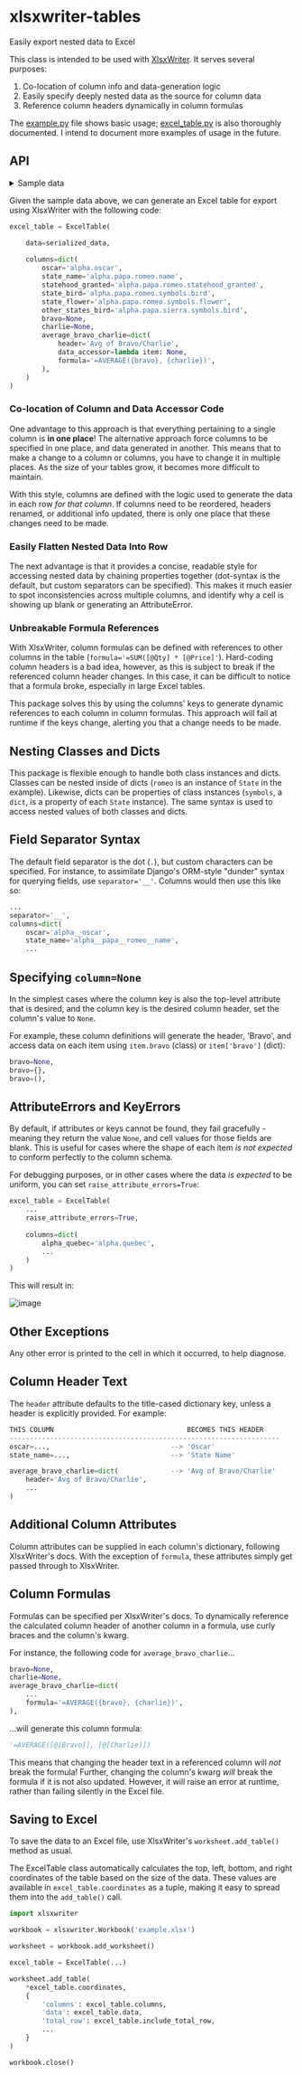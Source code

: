 # xlsxwriter-tables
Easily export nested data to Excel

This class is intended to be used with [XlsxWriter](https://xlsxwriter.readthedocs.io/working_with_tables.html). It serves several purposes:

1. Co-location of column info and data-generation logic
2. Easily specify deeply nested data as the source for column data
3. Reference column headers dynamically in column formulas

The [example.py](example.py) file shows basic usage; [excel_table.py](excel_table.py) is also thoroughly documented. I intend to document more examples of usage in the future.

## API

<details>
    <summary>Sample data</summary>

    ``` py
    serialized_data = [
        {
            'alpha': {
                'oscar': True,
                'papa': {
                    'romeo': State(
                        name='Alabama', 
                        statehood_granted=date(1819, 12, 14),
                        symbols={
                            'bird': 'Yellowhammer',
                            'flower': 'Camellia',
                        },
                    ),
                    'sierra': State(
                        name='Georgia', 
                        statehood_granted=date(1788, 1, 2),
                        symbols={
                            'bird': 'Brown Thrasher',
                            'flower': 'Cherokee Rose',
                        },
                    ),
                }
            },
            'bravo': 22,
            'charlie': 4,
        },
        {
            'alpha': {
                'oscar': False,
                'papa': {
                    'romeo': State(
                        name='Minnesota', 
                        statehood_granted=date(1858, 5, 11),
                        symbols={
                            'bird': 'Common Loon',
                            'flower': 'Ladys Slipper',
                        },
                    ),
                    'sierra': State(
                        name='Wisconsin', 
                        statehood_granted=date(1848, 5, 29),
                        symbols={
                            'bird': 'Robin',
                            'flower': 'Wood Violet',
                        },
                    ),
                }
            },
            'bravo': 32,
            'charlie': 30,
        },
        {
            'alpha': {
                'oscar': None,
                'papa': {
                    'romeo': State(
                        name='Maryland', 
                        statehood_granted=date(1776, 7, 4),
                        symbols={
                            'bird': 'Baltimore Oriole',
                            'flower': 'Black-Eyed Susan',
                        },
                    ),
                    'sierra': State(
                        name='Virginia', 
                        statehood_granted=date(1788, 6, 25),
                        symbols={
                            'bird': 'Cardinal',
                            'flower': 'Flowering Dogwood',
                        },
                    ),
                }
            },
            'bravo': 7,
            'charlie': 10,
        },
    ]
    ```
    
</details>

Given the sample data above, we can generate an Excel table for export using XlsxWriter with the following code:

``` py
excel_table = ExcelTable(

    data=serialized_data,
    
    columns=dict(
        oscar='alpha.oscar',
        state_name='alpha.papa.romeo.name',
        statehood_granted='alpha.papa.romeo.statehood_granted',
        state_bird='alpha.papa.romeo.symbols.bird',
        state_flower='alpha.papa.romeo.symbols.flower',
        other_states_bird='alpha.papa.sierra.symbols.bird',
        bravo=None,
        charlie=None,
        average_bravo_charlie=dict(
            header='Avg of Bravo/Charlie',
            data_accessor=lambda item: None,
            formula='=AVERAGE({bravo}, {charlie})',
        ),
    )
)
```

### Co-location of Column and Data Accessor Code

One advantage to this approach is that everything pertaining to a single column is **in one place**! The alternative approach force columns to be specified in one place, and data generated in another. This means that to make a change to a column or columns, you have to change it in multiple places. As the size of your tables grow, it becomes more difficult to maintain.

With this style, columns are defined with the logic used to generate the data in each row _for that column_. If columns need to be reordered, headers renamed, or additional info updated, there is only one place that these changes need to be made.

### Easily Flatten Nested Data Into Row

The next advantage is that it provides a concise, readable style for accessing nested data by chaining properties together (dot-syntax is the default, but custom separators can be specified). This makes it much easier to spot inconsistencies across multiple columns, and identify why a cell is showing up blank or generating an AttributeError.

### Unbreakable Formula References

With XlsxWriter, column formulas can be defined with references to other columns in the table (`formula='=SUM([@Qty] * [@Price]'`). Hard-coding column headers is a bad idea, however, as this is subject to break if the referenced column header changes. In this case, it can be difficult to notice that a formula broke, especially in large Excel tables.

This package solves this by using the columns' keys to generate dynamic references to each column in column formulas. This approach will fail at runtime if the keys change, alerting you that a change needs to be made.

## Nesting Classes and Dicts

This package is flexible enough to handle both class instances and dicts. Classes can be nested inside of dicts (`romeo` is an instance of `State` in the example). Likewise, dicts can be properties of class instances (`symbols`, a `dict`, is a property of each `State` instance). The same syntax is used to access nested values of both classes and dicts.

## Field Separator Syntax

The default field separator is the dot (`.`), but custom characters can be specified. For instance, to assimilate Django's ORM-style "dunder" syntax for querying fields, use `separator='__'`. Columns would then use this like so:

``` py
...
separator='__',
columns=dict(
    oscar='alpha__oscar',
    state_name='alpha__papa__romeo__name',
    ...
```

## Specifying `column=None`

In the simplest cases where the column key is also the top-level attribute that is desired, and the column key is the desired column header, set the column's value to `None`.

For example, these column definitions will generate the header, 'Bravo', and access data on each item using `item.bravo` (class) or `item['bravo']` (dict):

``` py
bravo=None,
bravo={},
bravo=(),
```

## AttributeErrors and KeyErrors
By default, if attributes or keys cannot be found, they fail gracefully - meaning they return the value `None`, and cell values for those fields are blank. This is useful for cases where the shape of each item _is not expected_ to conform perfectly to the column schema.

For debugging purposes, or in other cases where the data _is expected_ to be uniform, you can set `raise_attribute_errors=True`:

``` py
excel_table = ExcelTable(
    ...
    raise_attribute_errors=True,
    
    columns=dict(
        alpha_quebec='alpha.quebec',
        ...
    )
)
```

This will result in:

![image](https://user-images.githubusercontent.com/36553266/148541356-d94f8a70-d972-46db-bea5-296539b791bb.png)



## Other Exceptions
Any other error is printed to the cell in which it occurred, to help diagnose.

## Column Header Text

The `header` attribute defaults to the title-cased dictionary key, unless a header is explicitly provided. For example:

``` py
THIS COLUMN                                 BECOMES THIS HEADER
-------------------------------------------------------------------
oscar=...,                              --> 'Oscar'
state_name=...,                         --> 'State Name'

average_bravo_charlie=dict(             --> 'Avg of Bravo/Charlie'
    header='Avg of Bravo/Charlie',
    ...
)
```

## Additional Column Attributes

Column attributes can be supplied in each column's dictionary, following XlsxWriter's docs. With the exception of `formula`, these attributes simply get passed through to XlsxWriter.

## Column Formulas

Formulas can be specified per XlsxWriter's docs. To dynamically reference the calculated column header of another column in a formula, use curly braces and the column's kwarg.

For instance, the following code for `average_bravo_charlie`...

``` py
bravo=None,
charlie=None,
average_bravo_charlie=dict(
    ...
    formula='=AVERAGE({bravo}, {charlie})',
),
```

...will generate this column formula:

``` py
'=AVERAGE([@[Bravo]], [@[Charlie]])
```

This means that changing the header text in a referenced column will _not_ break the formula! Further, changing the column's kwarg _will_ break the formula if it is not also updated. However, it will raise an error at runtime, rather than failing silently in the Excel file.

## Saving to Excel

To save the data to an Excel file, use XlsxWriter's `worksheet.add_table()` method as usual.

The ExcelTable class automatically calculates the top, left, bottom, and right coordinates of the table based on the size of the data. These values are available in `excel_table.coordinates` as a tuple, making it easy to spread them into the `add_table()` call.

``` py
import xlsxwriter

workbook = xlsxwriter.Workbook('example.xlsx')

worksheet = workbook.add_worksheet()

excel_table = ExcelTable(...)

worksheet.add_table(
    *excel_table.coordinates,
    {
        'columns': excel_table.columns,
        'data': excel_table.data,
        'total_row': excel_table.include_total_row,
        ...
    }
)

workbook.close()
```
